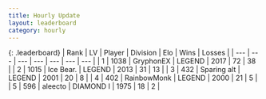 ```yaml
---
title: Hourly Update
layout: leaderboard
category: hourly
---
```


{: .leaderboard}
| Rank | LV | Player | Division | Elo | Wins | Losses |
| --- | --- | --- | --- | --- | --- | --- |
| <span data-change="1">1</span> | 1038 | <span title="ID: 315148">GryphonEX</span> | LEGEND | <span data-change="7">2017</span> | <span data-change="1">72</span> | <span data-change="0">38</span> |
| <span data-change="-1">2</span> | 1015 | <span title="ID: 417840">Ice Bear.</span> | LEGEND | <span data-change="0">2013</span> | <span data-change="0">31</span> | <span data-change="0">13</span> |
| <span data-change="0">3</span> | 432 | <span title="ID: 382502">Sparing alt</span> | LEGEND | <span data-change="0">2001</span> | <span data-change="0">20</span> | <span data-change="0">8</span> |
| <span data-change="0">4</span> | 402 | <span title="ID: 374807">RainbowMonk</span> | LEGEND | <span data-change="0">2000</span> | <span data-change="0">21</span> | <span data-change="0">5</span> |
| <span data-change="0">5</span> | 596 | <span title="ID: 310120">aleecto</span> | DIAMOND I | <span data-change="0">1975</span> | <span data-change="0">18</span> | <span data-change="0">2</span> |